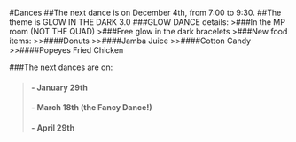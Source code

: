 <br/>
#Dances
##The next dance is on December 4th, from 7:00 to 9:30.
##The theme is GLOW IN THE DARK 3.0
###GLOW DANCE details:
>###In the MP room (NOT THE QUAD)
>###Free glow in the dark bracelets
>###New food items:
>>####Donuts
>>####Jamba Juice
>>####Cotton Candy
>>####Popeyes Fried Chicken

###The next dances are on:
>#### - January 29th
>#### - March 18th (the Fancy Dance!)
>#### - April 29th 
<!--<h4 style="color:yellow">When:May 19-21</h4>
####Come and watch the movies your friends have worked so hard to make
####This year, You! Yes,you! You the student get to vote for your favorite movie. Come to the gym at lunch on May 19th and 20th and watch the movies your friends have made. 
####Then you vote for your favorite movie, and on the 21st come in and find out who won!
-->
